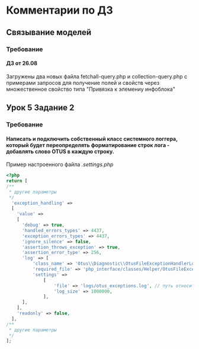 # Комментарии по ДЗ
## Связывание моделей
### Требование
#### ДЗ от 26.08
Загружены два новых файла
fetchall-query.php и collection-query.php
с примерами запросов для получение полей и 
свойств через множественное свойство типа "Привязка к элемениу инфоблока"
## Урок 5 Задание 2
### Требование
#### Написать и подключить собственный класс системного логгера, который будет переопределять форматирование строк лога - добавлять слово OTUS в каждую строку.
Пример настроенного файла
_.settings.php_
```php
<?php
return [
/** 
 * другие параметры
 */
  'exception_handling' =>
  [
    'value' =>
    [
      'debug' => true,
      'handled_errors_types' => 4437,
      'exception_errors_types' => 4437,
      'ignore_silence' => false,
      'assertion_throws_exception' => true,
      'assertion_error_type' => 256,
      'log' => [
          'class_name' => 'Otus\\Diagnostic\\OtusFileExceptionHandlerLog',
          'required_file' => 'php_interface/classes/Helper/OtusFileExceptionHandlerLog.php', // путь относительно папки local
          'settings' =>
              [
                  'file' => 'logs/otus_exceptions.log', // путь относительно папки сайта
                  'log_size' => 1000000,
              ],
      ],
    ],
    'readonly' => false,
  ],
/** 
 * другие параметры
 */ 
];
```